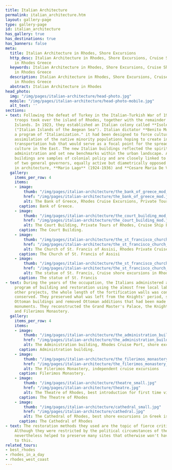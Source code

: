 ```yaml
---
title: Italian Architecture
permalink: italian_architecture.htm
layout: gallery-page
type: gallery-page
id: italian_architecture
has_gallery: true
has_destinations: true
has_banners: false
meta:
  title: Italian Architecture in Rhodes, Shore Excursions
  http_desc: Italian Architecture in Rhodes, Shore Excursions, Cruise Shore Excursions
    in Rhodes Greece
  keywords: Italian Architecture in Rhodes, Shore Excursions, Cruise Shore Excursions
    in Rhodes Greece
  description: Italian Architecture in Rhodes, Shore Excursions, Cruise Shore Excursions
    in Rhodes Greece
  abstract: Italian Architecture in Rhodes
head_photo:
  img: "/img/pages/italian-architecture/head-photo.jpg"
  mobile: "/img/pages/italian-architecture/head-photo-mobile.jpg"
  alt_text: ''
sections:
- text: Following the defeat of Turkey in the Italian-Turkish War of 1911, Italian
    troops took over the island of Rhodes, together with the remainder of the Dodecanese
    Islands. In 1923, they established an Italian colony called **Isole Italiane dell'Egeo**
    ("Italian Islands of the Aegean Sea"). Italian dictator **Benito Mussolini** initiated
    a program of "Italianization." it had been designed to force cultural and ethnic
    assimilation of the native minority populations hoping to create in Rhodes a contemporary
    transportation hub that would serve as a focal point for the spread of Italian
    culture in the East. The new Italian buildings reflected the spirit of public
    administration and set new benchmarks within the urban landscape. All these public
    buildings are samples of colonial policy and are closely linked to the presence
    of two general governors, equally active but diametrically opposed in their choices
    in architecture, **Mario Lago** (1924-1936) and **Cesare Maria De Vecchi** (1936-1943).
  gallery:
    items_per_row: 4
    items:
    - image:
        thumb: "/img/pages/italian-architecture/the_bank_of_greece_mod_small.jpg"
        href: "/img/pages/italian-architecture/the_bank_of_greece_mod.jpg"
        alt: The Bank of Greece, Rhodes Cruise Excursions, Private Tours
      caption: Bank of Greece.
    - image:
        thumb: "/img/pages/italian-architecture/the_court_building_mod_small.jpg"
        href: "/img/pages/italian-architecture/the_court_building_mod.jpg"
        alt: The Court Building, Private Tours of Rhodes, Cruise Ship Excursions
      caption: The Court Building.
    - image:
        thumb: "/img/pages/italian-architecture/the_st_francisco_church_mod_small.jpg"
        href: "/img/pages/italian-architecture/the_st_francisco_church_mod.jpg"
        alt: The Church of St. Francis of Assisi, Rhodes Private Cruise Excursions
      caption: The Church of St. Francis of Assisi
    - image:
        thumb: "/img/pages/italian-architecture/the_st_francisco_church_2_mod_small.png"
        href: "/img/pages/italian-architecture/the_st_francisco_church_2_mod.jpg"
        alt: The statue of St. Francis, Cruise shore excursions in Rhodes Greece
      caption: The statue of St. Francis
- text: During the years of the occupation, the Italians administered an in-depth
    program of building and restoration using the almost free local labor force. Among
    other projects, the whole length of the fortification walls was consolidated and
    conserved. They preserved what was left from the Knights' period, skipped most
    Ottoman buildings and removed Ottoman additions that had been made to ecclesiastical
    monuments. They reconstructed the Grand Master's Palace, the Knights' Hospital
    and Filerimos Monastery.
  gallery:
    items_per_row: 4
    items:
    - image:
        thumb: "/img/pages/italian-architecture/the_administration_building_mod_small.jpg"
        href: "/img/pages/italian-architecture/the_administration_building_mod.jpg"
        alt: The Administration building, Rhodes Cruise Port, shore excursion specialist
      caption: Administration building.
    - image:
        thumb: "/img/pages/italian-architecture/the_filerimos_monastery_mod_small.jpg"
        href: "/img/pages/italian-architecture/the_filerimos_monastery_mod.jpg"
        alt: The Filerimos Monastery, independent cruise excursions
      caption: Filerimos Monastery.
    - image:
        thumb: "/img/pages/italian-architecture/theatre_small.jpg"
        href: "/img/pages/italian-architecture/theatre.jpg"
        alt: The Theatre of Rhodes, best introduction for first time visitors in Rhodes
      caption: The Theatre of Rhodes
    - image:
        thumb: "/img/pages/italian-architecture/cathedral_small.jpg"
        href: "/img/pages/italian-architecture/cathedral.jpg"
        alt: The Cathedral of Rhodes, best shore excursions in Greek islands
      caption: The Cathedral of Rhodes
- text: The restoration methods they used are the topic of fierce criticism today.
    Although they were restricted by the political circumstances of their day, they
    nevertheless helped to preserve many sites that otherwise won't have survived
    to this.
related_tours:
- best_rhodes
- rhodes_in_a_day
- rhodes_west_coast
---
```


